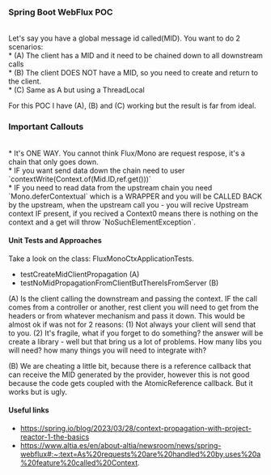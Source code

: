 ### Spring Boot WebFlux POC

<BR/>
Let's say you have a global message id called(MID). You want to do 2 scenarios: <BR/>
* (A) The client has a MID and it need to be chained down to all downstream calls  <BR/>
* (B) The client DOES NOT have a MID, so you need to create and return to the client. <BR/>
* (C) Same as A but using a ThreadLocal  <BR/>

For this POC I have (A), (B) and (C) working but the result is far from ideal.

### Important Callouts
<BR/>
* It's ONE WAY. You cannot think Flux/Mono are request respose, it's a chain that only goes down. <BR/>
* IF you want send data down the chain need to user `contextWrite(Context.of(Mid.ID,ref.get()))` <BR/>
* IF you need to read data from the upstream chain you need `Mono.deferContextual` which is a WRAPPER and 
you will be CALLED BACK by the upstream, when the upstream call you - you will recive Upstream context IF present, 
if you recived a Context0 means there is nothing on the context and a get will throw `NoSuchElementException`.

#### Unit Tests and Approaches

Take a look on the class: FluxMonoCtxApplicationTests.
* testCreateMidClientPropagation (A)
* testNoMidPropagationFromClientButThereIsFromServer (B)

(A) Is the client calling the downstream and passing the context. IF the call comes from a controller or another,
rest client you will need to get from the headers or from whatever mechanism and pass it down. This would be almost ok if
was not for 2 reasons: (1) Not always your client will send that to you. (2) It's fragile, what if you forget to do something? 
the answer will be create a library - well but that bring us a lot of problems. How many libs you will need? how many things you will need to integrate with?

(B) We are cheating a little bit, because there is a reference callback that can receive the MID generated by the provider, 
however this is not good because the code gets coupled with the AtomicReference callback. But it works but is ugly.

#### Useful links

* https://spring.io/blog/2023/03/28/context-propagation-with-project-reactor-1-the-basics
* https://www.altia.es/en/about-altia/newsroom/news/spring-webflux#:~:text=As%20requests%20are%20handled%20by,uses%20a%20feature%20called%20Context.